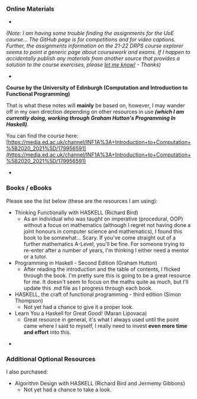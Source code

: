 ### Online Materials

-

*(Note: I am having some trouble finding the assignments for the UoE course... The GitHub page is for competitions and for video captions. Further, the assignments information on the 21-22 DRPS course explorer seems to point a generic page about coursework and exams. If I happen to accidentally publish any materials from another source that provides a solution to the course exercises, please [let me know!](mailto:jon@dilworth.dev) - Thanks)*

-

**Course by the University of Edinburgh (Computation and Introduction to Functional Programming)**

That is what these notes will **mainly** be based on, however, I may wander off in my own direction depending on other resources in use ***(which I am currently doing, working through Graham Hutton's Programming In Haskell)***.

You can find the course here: [https://media.ed.ac.uk/channel/INF1A%3A+Introduction+to+Computation+%5B2020_2021%5D/179956591](https://media.ed.ac.uk/channel/INF1A%3A+Introduction+to+Computation+%5B2020_2021%5D/179956591)

-

### Books / eBooks

Please see the list below (these are the resources I am using):

* Thinking Functionally with HASKELL (Richard Bird)
	* As an individual who was taught on imperative (procedural, OOP) without a focus on mathematics (although I regret not having done a joint honours in computer science and mathematics), I found this book to be somewhat... Scary. If you've come straight out of a further mathematics A-Level, you'll be fine. For someone trying to re-enter after a number of years, I'm thinking I either need a mentor or a tutor.
* Programming in Haskell - Second Edition (Graham Hutton)
	* After reading the introduction and the table of contents, I flicked through the book. I'm pretty sure this is going to be a great resource for me. It doesn't seem to focus on the maths quite as much, but I'll update this .md file as I progress through each book.
* HASKELL, the craft of functional programming - third edition (Simon Thompson)
	* Not yet had a chance to give it a proper look.
* Learn You a Haskell for Great Good! (Maran Lipovaca)
	* Great resource in general, it's what I always used until the point came where I said to myself, I really need to invest **even more time and effort** into this.

-

### Additional Optional Resources

I also purchased:

* Algorithm Design with HASKELL (Richard Bird and Jermemy Gibbons)
	* Not yet had a chance to take a look.
